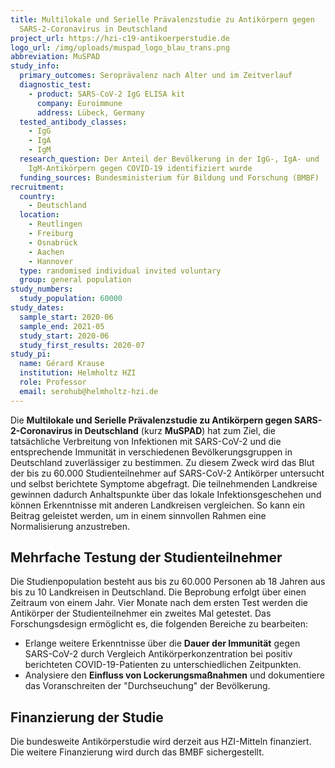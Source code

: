 ```yaml
---
title: Multilokale und Serielle Prävalenzstudie zu Antikörpern gegen
  SARS-2-Coronavirus in Deutschland
project_url: https://hzi-c19-antikoerperstudie.de
logo_url: /img/uploads/muspad_logo_blau_trans.png
abbreviation: MuSPAD
study_info:
  primary_outcomes: Seroprävalenz nach Alter und im Zeitverlauf
  diagnostic_test: 
    - product: SARS-CoV-2 IgG ELISA kit 
      company: Euroimmune
      address: Lübeck, Germany
  tested_antibody_classes:
    - IgG
    - IgA
    - IgM
  research_question: Der Anteil der Bevölkerung in der IgG-, IgA- und
    IgM-Antikörpern gegen COVID-19 identifiziert wurde
  funding_sources: Bundesministerium für Bildung und Forschung (BMBF)
recruitment:
  country:
    - Deutschland
  location:
    - Reutlingen
    - Freiburg
    - Osnabrück
    - Aachen
    - Hannover
  type: randomised individual invited voluntary
  group: general population
study_numbers:
  study_population: 60000
study_dates:
  sample_start: 2020-06
  sample_end: 2021-05
  study_start: 2020-06
  study_first_results: 2020-07
study_pi:
  name: Gérard Krause
  institution: Helmholtz HZI
  role: Professor
  email: serohub@helmholtz-hzi.de
---
```

Die **Multilokale und Serielle Prävalenzstudie zu Antikörpern gegen SARS-2-Coronavirus in Deutschland** (kurz **MuSPAD**) hat zum Ziel, die tatsächliche Verbreitung von Infektionen mit SARS-CoV-2 und die entsprechende Immunität in verschiedenen Bevölkerungsgruppen in Deutschland zuverlässiger zu bestimmen. Zu diesem Zweck wird das Blut der bis zu 60.000 Studienteilnehmer auf SARS-CoV-2 Antikörper untersucht und selbst berichtete Symptome abgefragt. Die teilnehmenden Landkreise gewinnen dadurch Anhaltspunkte über das lokale Infektionsgeschehen und können Erkenntnisse mit anderen Landkreisen vergleichen. So kann ein Beitrag geleistet werden, um in einem sinnvollen Rahmen eine Normalisierung anzustreben.

## Mehrfache Testung der Studienteilnehmer
Die Studienpopulation besteht aus bis zu 60.000 Personen ab 18 Jahren aus bis zu 10 Landkreisen in Deutschland. Die Beprobung erfolgt über einen Zeitraum von einem Jahr. Vier Monate nach dem ersten Test werden die Antikörper der Studienteilnehmer ein zweites Mal getestet. Das Forschungsdesign ermöglicht es, die folgenden Bereiche zu bearbeiten:

- Erlange weitere Erkenntnisse über die **Dauer der Immunität** gegen SARS-CoV-2 durch Vergleich Antikörperkonzentration bei positiv berichteten COVID-19-Patienten zu unterschiedlichen Zeitpunkten.
- Analysiere den **Einfluss von Lockerungsmaßnahmen** und dokumentiere das Voranschreiten der "Durchseuchung" der Bevölkerung.

## Finanzierung der Studie
Die bundesweite Antikörperstudie wird derzeit aus HZI-Mitteln finanziert. Die weitere Finanzierung wird durch das BMBF sichergestellt.
